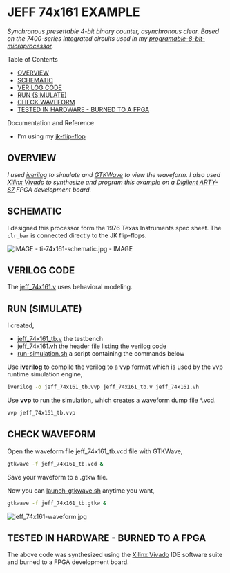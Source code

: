 # JEFF 74x161 EXAMPLE

_Synchronous presettable 4-bit binary counter, asynchronous clear.
Based on the 7400-series integrated circuits used in my
[programable-8-bit-microprocessor](https://github.com/JeffDeCola/my-verilog-examples/tree/master/systems/microprocessors/programable-8-bit-microprocessor)._

Table of Contents

* [OVERVIEW](https://github.com/JeffDeCola/my-verilog-examples/tree/master/sequential-logic/counters/jeff_74x161#overview)
* [SCHEMATIC](https://github.com/JeffDeCola/my-verilog-examples/tree/master/sequential-logic/counters/jeff_74x161#schematic)
* [VERILOG CODE](https://github.com/JeffDeCola/my-verilog-examples/tree/master/sequential-logic/counters/jeff_74x161#verilog-code)
* [RUN (SIMULATE)](https://github.com/JeffDeCola/my-verilog-examples/tree/master/sequential-logic/counters/jeff_74x161#run-simulate)
* [CHECK WAVEFORM](https://github.com/JeffDeCola/my-verilog-examples/tree/master/sequential-logic/counters/jeff_74x161#check-waveform)
* [TESTED IN HARDWARE - BURNED TO A FPGA](https://github.com/JeffDeCola/my-verilog-examples/tree/master/sequential-logic/counters/jeff_74x161#tested-in-hardware---burned-to-a-fpga)

Documentation and Reference

* I'm using my
  [jk-flip-flop](https://github.com/JeffDeCola/my-verilog-examples/tree/master/basic-code/sequential-logic/jk-flip-flop)

## OVERVIEW

_I used
[iverilog](https://github.com/JeffDeCola/my-cheat-sheets/tree/master/hardware/tools/simulation/iverilog-cheat-sheet)
to simulate and
[GTKWave](https://github.com/JeffDeCola/my-cheat-sheets/tree/master/hardware/tools/simulation/gtkwave-cheat-sheet)
to view the waveform. I also used
[Xilinx Vivado](https://github.com/JeffDeCola/my-cheat-sheets/tree/master/hardware/tools/synthesis/xilinx-vivado-cheat-sheet)
to synthesize and program this example on a
[Digilent ARTY-S7](https://github.com/JeffDeCola/my-cheat-sheets/tree/master/hardware/development/fpga-development-boards/digilent-arty-s7-cheat-sheet)
FPGA development board._

## SCHEMATIC

I designed this processor form the 1976 Texas Instruments spec sheet.
The `clr_bar` is connected directly to the JK flip-flops.

![IMAGE - ti-74x161-schematic.jpg - IMAGE](../../../docs/pics/ti-74x161-schematic.jpg)

## VERILOG CODE

The
[jeff_74x161.v](https://github.com/JeffDeCola/my-verilog-examples/blob/master/sequential-logic/counters/jeff_74x161/jeff_74x161.v)
uses behavioral modeling.

## RUN (SIMULATE)

I created,

* [jeff_74x161_tb.v](https://github.com/JeffDeCola/my-verilog-examples/blob/master/sequential-logic/counters/jeff_74x161/jeff_74x161_tb.v)
the testbench
* [jeff_74x161.vh](https://github.com/JeffDeCola/my-verilog-examples/blob/master/sequential-logic/counters/jeff_74x161/jeff_74x161.vh)
the header file listing the verilog code
* [run-simulation.sh](https://github.com/JeffDeCola/my-verilog-examples/blob/master/sequential-logic/counters/jeff_74x161/run-simulation.sh)
a script containing the commands below

Use **iverilog** to compile the verilog to a vvp format
which is used by the vvp runtime simulation engine,

```bash
iverilog -o jeff_74x161_tb.vvp jeff_74x161_tb.v jeff_74x161.vh
```

Use **vvp** to run the simulation, which creates a waveform dump file *.vcd.

```bash
vvp jeff_74x161_tb.vvp
```

## CHECK WAVEFORM

Open the waveform file jeff_74x161_tb.vcd file with GTKWave,

```bash
gtkwave -f jeff_74x161_tb.vcd &
```

Save your waveform to a .gtkw file.

Now you can
[launch-gtkwave.sh](https://github.com/JeffDeCola/my-verilog-examples/blob/master/launch-GTKWave-script/launch-gtkwave.sh)
anytime you want,

```bash
gtkwave -f jeff_74x161_tb.gtkw &
```

![jeff_74x161-waveform.jpg](../../../docs/pics/jeff_74x161-waveform.jpg)

## TESTED IN HARDWARE - BURNED TO A FPGA

The above code was synthesized using the
[Xilinx Vivado](https://github.com/JeffDeCola/my-cheat-sheets/tree/master/hardware/tools/synthesis/xilinx-vivado-cheat-sheet)
IDE software suite and burned to a FPGA development board.
